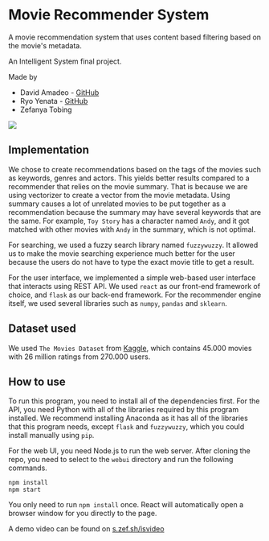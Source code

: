 # Movie Recommender System
A movie recommendation system that uses content based filtering based on the movie's metadata.

An Intelligent System final project.

Made by
- David Amadeo - [GitHub](https://github.com/davidamadeo)
- Ryo Yenata - [GitHub](https://github.com/ryoyen1)
- Zefanya Tobing

![](https://github.com/zefryuuko/is-final-project/blob/master/img/preview.png?raw=true)

## Implementation
We chose to create recommendations based on the tags of the movies such as keywords, genres and actors. This yields better results compared to a recommender that relies on the movie summary. That is because we are using vectorizer to create a vector from the movie metadata. Using summary causes a lot of unrelated movies to be put together as a recommendation because the summary may have several keywords that are the same. For example, `Toy Story` has a character named `Andy`, and it got matched with other movies with `Andy` in the summary, which is not optimal.

For searching, we used a fuzzy search library named `fuzzywuzzy`. It allowed us to make the movie searching experience much better for the user because the users do not have to type the exact movie title to get a result.

For the user interface, we implemented a simple web-based user interface that interacts using REST API. We used `react` as our front-end framework of choice, and `flask` as our back-end framework. For the recommender engine itself, we used several libraries such as `numpy`, `pandas` and `sklearn`.

## Dataset used
We used `The Movies Dataset` from [Kaggle](https://s.zef.sh/isdataset), which contains 45.000 movies with 26 million ratings from 270.000 users.

## How to use
To run this program, you need to install all of the dependencies first. For the API, you need Python with all of the libraries required by this program installed. We recommend installing Anaconda as it has all of the libraries that this program needs, except `flask` and `fuzzywuzzy`, which you could install manually using `pip`. 

For the web UI, you need Node.js to run the web server. After cloning the repo, you need to select to the `webui` directory and run the following commands.
```
npm install
npm start
```
You only need to run `npm install` once. React will automatically open a browser window for you directly to the page.

A demo video can be found on [s.zef.sh/isvideo](https://s.zef.sh/isvideo)

